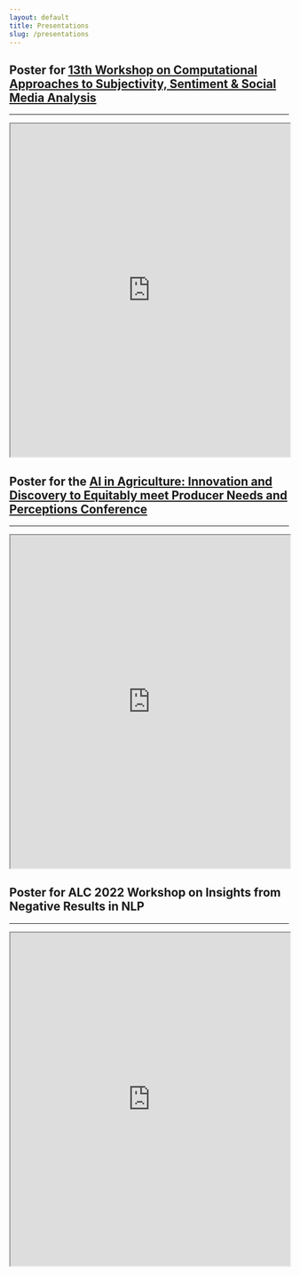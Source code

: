 ```yaml
---
layout: default
title: Presentations
slug: /presentations
---
```



## Poster for [13th Workshop on Computational Approaches to Subjectivity, Sentiment & Social Media Analysis](https://wassa-workshop.github.io/)

***

<iframe src="https://maxaalexeeva.github.io/files/alexeeva-wassa2023-poster.pdf#navpanes=0" height="600" width="100%"></iframe>


## Poster for the [AI in Agriculture: Innovation and Discovery to Equitably meet Producer Needs and Perceptions Conference](https://abe.ufl.edu/2023-ai-conference/)

***

<iframe src="https://maxaalexeeva.github.io/files/agro_poster_draft6-1.pdf#navpanes=0" height="600" width="100%"></iframe>


## Poster for ALC 2022 Workshop on Insights from Negative Results in NLP

***

<iframe src="https://maxaalexeeva.github.io/files/insights_poster.pdf#navpanes=0" height="600" width="100%"></iframe>
